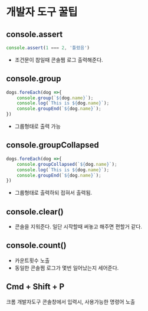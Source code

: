 

# 개발자 도구 꿀팁



## console.assert

```javascript
console.assert(1 === 2, '틀렸음') 
```

- 조건문이 참일때 콘솔쩜 로그 출력해준다.



## console.group

```javascript
dogs.foreEach(dog =>{
    console.group(`${dog.name}`);
	console.log(`This is ${dog.name}`);    
    console.groupEnd(`${dog.name}`);
})
```

- 그룹형태로 출력 가능



## console.groupCollapsed

```javascript
dogs.foreEach(dog =>{
    console.groupCollapsed(`${dog.name}`);
	console.log(`This is ${dog.name}`);    
    console.groupEnd(`${dog.name}`);
})
```

- 그룹형태로 출력하되 접혀서 출력됨.



## console.clear()

- 콘솔을 지워준다. 일단 시작할때 써놓고 해주면 편할거 같다.

## console.count()

- 카운트횟수 노출
- 동일한 콘솔쩜 로그가 몇번 일어났는지 세어준다. 

## Cmd + Shift + P
크롬 개발자도구 콘솔창에서 입력시, 사용가능한 명령어 노출
